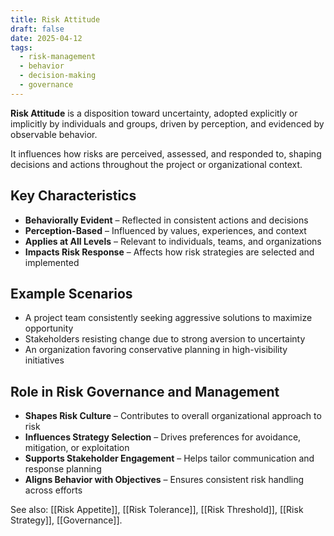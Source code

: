 ```yaml
---
title: Risk Attitude
draft: false
date: 2025-04-12
tags:
  - risk-management
  - behavior
  - decision-making
  - governance
---
```


**Risk Attitude** is a disposition toward uncertainty, adopted explicitly or implicitly by individuals and groups, driven by perception, and evidenced by observable behavior.

It influences how risks are perceived, assessed, and responded to, shaping decisions and actions throughout the project or organizational context.

## Key Characteristics

- **Behaviorally Evident** – Reflected in consistent actions and decisions  
- **Perception-Based** – Influenced by values, experiences, and context  
- **Applies at All Levels** – Relevant to individuals, teams, and organizations  
- **Impacts Risk Response** – Affects how risk strategies are selected and implemented  

## Example Scenarios

- A project team consistently seeking aggressive solutions to maximize opportunity  
- Stakeholders resisting change due to strong aversion to uncertainty  
- An organization favoring conservative planning in high-visibility initiatives  

## Role in Risk Governance and Management

- **Shapes Risk Culture** – Contributes to overall organizational approach to risk  
- **Influences Strategy Selection** – Drives preferences for avoidance, mitigation, or exploitation  
- **Supports Stakeholder Engagement** – Helps tailor communication and response planning  
- **Aligns Behavior with Objectives** – Ensures consistent risk handling across efforts  

See also: [[Risk Appetite]], [[Risk Tolerance]], [[Risk Threshold]], [[Risk Strategy]], [[Governance]].
